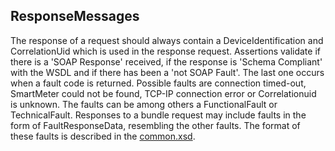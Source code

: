 ## ResponseMessages

The response of a request should always contain a DeviceIdentification and CorrelationUid which is used in the response request. 
Assertions validate if there is a 'SOAP Response' received, if the response is 'Schema Compliant' with the WSDL and if there has been a 'not SOAP Fault'. 
The last one occurs when a fault code is returned. Possible faults are connection timed-out, SmartMeter could not be found, TCP-IP connection error or Correlationuid is unknown. 
The faults can be among others a FunctionalFault or TechnicalFault. Responses to a bundle request may include faults in the form of FaultResponseData, resembling the other faults. The format of these faults is described in the [common.xsd](https://github.com/OSGP/Platform/blob/development/osgp-adapter-ws-smartmetering/src/main/webapp/WEB-INF/wsdl/smartmetering/schemas/common.xsd).
